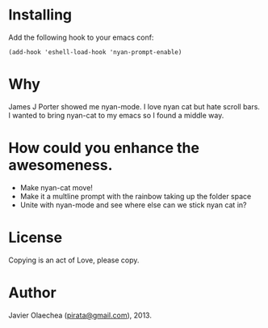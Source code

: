 # Installing
Add the following hook to your emacs conf:

```elisp
(add-hook 'eshell-load-hook 'nyan-prompt-enable)
```

# Why
James J Porter showed me nyan-mode. I love nyan cat but hate scroll bars. I wanted to bring nyan-cat to my emacs so I found a middle way.

# How could you enhance the awesomeness.
* Make nyan-cat move!
* Make it a multline prompt with the rainbow taking up the folder space
* Unite with nyan-mode and see where else can we stick nyan cat in?

# License
Copying is an act of Love, please copy.

# Author
Javier Olaechea (<pirata@gmail.com>), 2013.
